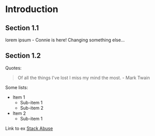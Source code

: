 # Introduction

## Section 1.1

lorem ipsum - Connie is here! Changing something else...

## Section 1.2

Quotes: 

> Of all the things I've lost 
> I miss my mind the most. - Mark Twain

Some lists: 
- Item 1
  - Sub-item 1
  - Sub-item 2
- Item 2
  - Sub-item 1

Link to ex
[Stack Abuse](http://stackabuse.com "Stack Abuse Title")

